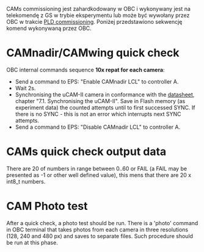 CAMs commissioning jest zahardkodowany w OBC i wykonywany jest na telekomendę z GS w trybie eksperymentu lub może być wywołany przez OBC w trakcie [PLD commissioning](pld.md). Poniżej przedstawiono sekwencję komend wykonywaną przez OBC.

CAMnadir/CAMwing quick check
==
OBC internal commands sequence **10x repat for each camera**:
* Send a command to EPS: "Enable CAMnadir LCL" to controller A.
* Wait 2s.
* Synchronising the uCAM-II camera in conformance with the [datasheet](https://team.pw-sat.pl/diffusion/PWSAT/browse/cam/_doc/cam_datasheet_4d-systems_serial-camera-module-ucam-ii.pdf), chapter "7.1. Synchronising the uCAM-II". Save in Flash memory (as experiment data) the counted attempts until to first successed SYNC. If there is no SYNC - this is not an error which interrupts next SYNC attempts.
* Send a command to EPS: "Disable CAMnadir LCL" to controller A.

CAMs quick check output data
==
There are 20 of numbers in range between 0..60 or FAIL (a FAIL may be presented as -1 or other well defined value), this mens that there are 20 x int8_t numbers.

CAM Photo test
==
After a quick check, a photo test should be run. There is a 'photo' command in OBC terminal that takes photos from each camera in three resolutions (128, 240 and 480 px) and saves to separate files. Such procedure should be run at this phase. 
